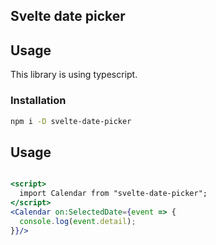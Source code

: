 ## Svelte date picker

## Usage

This library is using typescript.

### Installation

```bash
npm i -D svelte-date-picker
```

## Usage

```jsx

<script>
  import Calendar from "svelte-date-picker";
</script>
<Calendar on:SelectedDate={event => {
  console.log(event.detail);
}}/>
```
